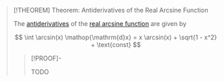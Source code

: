 >[!THEOREM] Theorem: Antiderivatives of the Real Arcsine Function
>
>The [antiderivatives](../../../Integration/Indefinite%20Integrals/Indefinite%20Integral.md) of the [real arcsine function](Real%20Arcsine%20Function.md) are given by
>
>$$
>\int \arcsin(x) \mathop{\mathrm{d}x} = x \arcsin(x) + \sqrt{1 - x^2} + \text{const}
>$$
>
>>[!PROOF]-
>>
>>TODO
>>
>